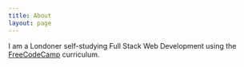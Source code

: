 ```yaml
---
title: About
layout: page
---
```


I am a Londoner self-studying Full Stack Web Development using the [FreeCodeCamp](http://freecodecamp.com) curriculum.
